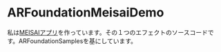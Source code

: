 # ARFoundationMeisaiDemo

私は[MEISAIアプリ](https://kitasenjudesign.com/meisai/)を作っています。その１つのエフェクトのソースコードです。ARFoundationSamplesを基にしています。
